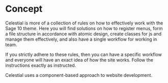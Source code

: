 # Concept

Celestial is more of a collection of rules on how to effectively work with the Sage 10 theme. Here you will find solutions on how to register menus, form a file structure in accordance with atomic design, create classes for js and manage them effectively, and also have a single workflow for working in team.

If you strictly adhere to these rules, then you can have a specific workflow and everyone will have an exact idea of ​​how the site works. Follow the instructions exactly as instructed.

Celestial uses a component-based approach to website development.

